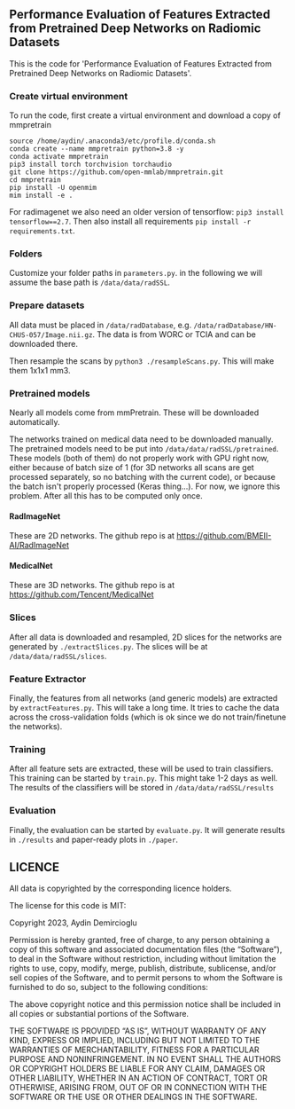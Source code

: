 
## Performance Evaluation of Features Extracted from Pretrained Deep Networks on Radiomic Datasets

This is the code for 'Performance Evaluation of Features Extracted from Pretrained Deep Networks on Radiomic Datasets'.


### Create virtual environment

To run the code, first create a virtual environment and
download a copy of mmpretrain

```
source /home/aydin/.anaconda3/etc/profile.d/conda.sh
conda create --name mmpretrain python=3.8 -y
conda activate mmpretrain
pip3 install torch torchvision torchaudio
git clone https://github.com/open-mmlab/mmpretrain.git
cd mmpretrain
pip install -U openmim
mim install -e .
```

For radimagenet we also need an older version of tensorflow:
`pip3 install tensorflow==2.7`.
Then also install all requirements `pip install -r requirements.txt`.


### Folders

Customize your folder paths in `parameters.py`. in the following we will
assume the base path is `/data/data/radSSL`.


### Prepare datasets

All data must be placed in `/data/radDatabase`, e.g.
`/data/radDatabase/HN-CHUS-057/Image.nii.gz`. The data is from WORC
or TCIA and can be downloaded there.

Then resample the scans by
`python3 ./resampleScans.py`. This will make them 1x1x1 mm3.


### Pretrained models

Nearly all models come from mmPretrain. These will be downloaded automatically.

The networks trained on medical data need to be downloaded manually.
The pretrained models need to be put into `/data/data/radSSL/pretrained`.
These models (both of them) do not properly work with GPU right now,
either because of batch size of 1 (for 3D networks all scans are get processed separately, so no batching with the current code), or because the batch isn't properly
processed (Keras thing...). For now, we ignore this problem. After all this has to be
computed only once.


#### RadImageNet

These are 2D networks.
The github repo is at https://github.com/BMEII-AI/RadImageNet


#### MedicalNet

These are 3D networks.
The github repo is at https://github.com/Tencent/MedicalNet


### Slices

After all data is downloaded and resampled, 2D slices for the networks
are generated by `./extractSlices.py`. The slices will be at `/data/data/radSSL/slices`.


### Feature Extractor

Finally, the features from all networks (and generic models) are extracted
by `extractFeatures.py`. This will take a long time. It tries to cache
the data across the cross-validation folds (which is ok since we do not train/finetune the networks).


### Training

After all feature sets are extracted, these will be used to train classifiers.
This training can be started by `train.py`. This might take 1-2 days as well.
The results of the classifiers will be stored in `/data/data/radSSL/results`


### Evaluation

Finally, the evaluation can be started by `evaluate.py`. It will generate
results in `./results` and paper-ready plots in `./paper`.


## LICENCE

All data is copyrighted by the corresponding licence holders.

The license for this code is MIT:

Copyright 2023, Aydin Demircioglu

Permission is hereby granted, free of charge, to any person obtaining a copy of this software and associated documentation files (the “Software”), to deal in the Software without restriction, including without limitation the rights to use, copy, modify, merge, publish, distribute, sublicense, and/or sell copies of the Software, and to permit persons to whom the Software is furnished to do so, subject to the following conditions:

The above copyright notice and this permission notice shall be included in all copies or substantial portions of the Software.

THE SOFTWARE IS PROVIDED “AS IS”, WITHOUT WARRANTY OF ANY KIND, EXPRESS OR IMPLIED, INCLUDING BUT NOT LIMITED TO THE WARRANTIES OF MERCHANTABILITY, FITNESS FOR A PARTICULAR PURPOSE AND NONINFRINGEMENT. IN NO EVENT SHALL THE AUTHORS OR COPYRIGHT HOLDERS BE LIABLE FOR ANY CLAIM, DAMAGES OR OTHER LIABILITY, WHETHER IN AN ACTION OF CONTRACT, TORT OR OTHERWISE, ARISING FROM, OUT OF OR IN CONNECTION WITH THE SOFTWARE OR THE USE OR OTHER DEALINGS IN THE SOFTWARE.
